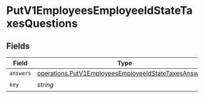 # PutV1EmployeesEmployeeIdStateTaxesQuestions


## Fields

| Field                                                                                                                                 | Type                                                                                                                                  | Required                                                                                                                              | Description                                                                                                                           |
| ------------------------------------------------------------------------------------------------------------------------------------- | ------------------------------------------------------------------------------------------------------------------------------------- | ------------------------------------------------------------------------------------------------------------------------------------- | ------------------------------------------------------------------------------------------------------------------------------------- |
| `answers`                                                                                                                             | [operations.PutV1EmployeesEmployeeIdStateTaxesAnswers](../../../sdk/models/operations/putv1employeesemployeeidstatetaxesanswers.md)[] | :heavy_minus_sign:                                                                                                                    | N/A                                                                                                                                   |
| `key`                                                                                                                                 | *string*                                                                                                                              | :heavy_check_mark:                                                                                                                    | N/A                                                                                                                                   |